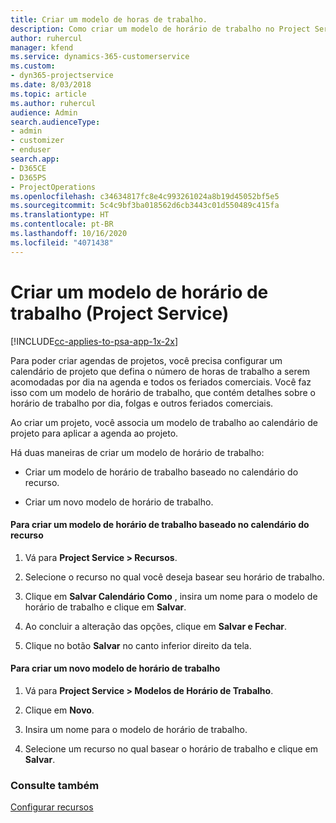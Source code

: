 ```yaml
---
title: Criar um modelo de horas de trabalho.
description: Como criar um modelo de horário de trabalho no Project Service
author: ruhercul
manager: kfend
ms.service: dynamics-365-customerservice
ms.custom:
- dyn365-projectservice
ms.date: 8/03/2018
ms.topic: article
ms.author: ruhercul
audience: Admin
search.audienceType:
- admin
- customizer
- enduser
search.app:
- D365CE
- D365PS
- ProjectOperations
ms.openlocfilehash: c34634817fc8e4c993261024a8b19d45052bf5e5
ms.sourcegitcommit: 5c4c9bf3ba018562d6cb3443c01d550489c415fa
ms.translationtype: HT
ms.contentlocale: pt-BR
ms.lasthandoff: 10/16/2020
ms.locfileid: "4071438"
---
```

# <a name="create-a-work-hours-template-project-service"></a>Criar um modelo de horário de trabalho (Project Service)

[!INCLUDE[cc-applies-to-psa-app-1x-2x](../includes/cc-applies-to-psa-app-1x-2x.md)]

Para poder criar agendas de projetos, você precisa configurar um calendário de projeto que defina o número de horas de trabalho a serem acomodadas por dia na agenda e todos os feriados comerciais. Você faz isso com um modelo de horário de trabalho, que contém detalhes sobre o horário de trabalho por dia, folgas e outros feriados comerciais.  
  
 Ao criar um projeto, você associa um modelo de trabalho ao calendário de projeto para aplicar a agenda ao projeto.  
  
 Há duas maneiras de criar um modelo de horário de trabalho:  
  
-   Criar um modelo de horário de trabalho baseado no calendário do recurso.  
  
-   Criar um novo modelo de horário de trabalho.  
  
#### <a name="to-create-a-work-hours-template-based-on-a-resources-calendar"></a>Para criar um modelo de horário de trabalho baseado no calendário do recurso  
  
1.  Vá para **Project Service > Recursos**.  
  
2.  Selecione o recurso no qual você deseja basear seu horário de trabalho.  
  
3.  Clique em **Salvar Calendário Como** , insira um nome para o modelo de horário de trabalho e clique em **Salvar**.  
  
4.  Ao concluir a alteração das opções, clique em **Salvar e Fechar**.  
  
5.  Clique no botão **Salvar** no canto inferior direito da tela.  
  
#### <a name="to-create-a-new-work-hours-template"></a>Para criar um novo modelo de horário de trabalho  
  
1.  Vá para **Project Service > Modelos de Horário de Trabalho**.  
  
2.  Clique em **Novo**.  
  
3.  Insira um nome para o modelo de horário de trabalho.  
  
4.  Selecione um recurso no qual basear o horário de trabalho e clique em **Salvar**.  
  
### <a name="see-also"></a>Consulte também  
 [Configurar recursos](../psa/set-up-resources.md)

